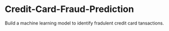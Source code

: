 # Credit-Card-Fraud-Prediction
 Build a machine learning model to identify fradulent credit card tansactions.
